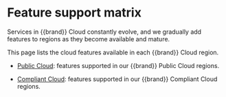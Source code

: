 # Feature support matrix

Services in {{brand}} Cloud constantly evolve, and we gradually
add features to regions as they become available and mature.

This page lists the cloud features available in each {{brand}}
Cloud region.

* [Public Cloud](public.md): features supported in our {{brand}}
  Public Cloud regions.

* [Compliant Cloud](compliant.md): features supported in our
  {{brand}} Compliant Cloud regions.
